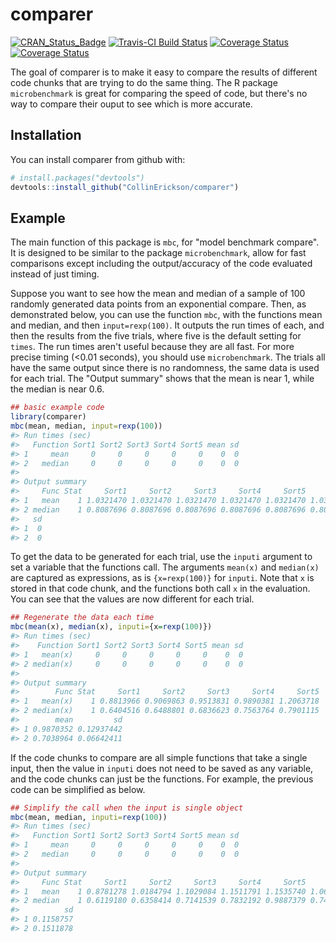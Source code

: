 
<!-- README.md is generated from README.Rmd. Please edit that file -->
comparer
========

[![CRAN\_Status\_Badge](http://www.r-pkg.org/badges/version/comparer)](https://cran.r-project.org/package=comparer) [![Travis-CI Build Status](https://travis-ci.org/CollinErickson/comparer.svg?branch=master)](https://travis-ci.org/CollinErickson/comparer) <!-- [![Coverage Status](https://img.shields.io/codecov/c/github/CollinErickson/comparer/master.svg)](https://codecov.io/github/CollinErickson/comparer?branch=master) --> [![Coverage Status](https://codecov.io/gh/CollinErickson/comparer/branch/master/graph/badge.svg)](https://codecov.io/github/CollinErickson/comparer?branch=master) <!-- [![Coverage Status](https://img.shields.io/coveralls/CollinErickson/comparer.svg)](https://coveralls.io/r/CollinErickson/comparer?branch=master) --> [![Coverage Status](https://coveralls.io/repos/github/CollinErickson/comparer/badge.svg?branch=master)](https://coveralls.io/github/CollinErickson/comparer?branch=master)

The goal of comparer is to make it easy to compare the results of different code chunks that are trying to do the same thing. The R package `microbenchmark` is great for comparing the speed of code, but there's no way to compare their ouput to see which is more accurate.

Installation
------------

You can install comparer from github with:

``` r
# install.packages("devtools")
devtools::install_github("CollinErickson/comparer")
```

Example
-------

The main function of this package is `mbc`, for "model benchmark compare". It is designed to be similar to the package `microbenchmark`, allow for fast comparisons except including the output/accuracy of the code evaluated instead of just timing.

Suppose you want to see how the mean and median of a sample of 100 randomly generated data points from an exponential compare. Then, as demonstrated below, you can use the function `mbc`, with the functions mean and median, and then `input=rexp(100)`. It outputs the run times of each, and then the results from the five trials, where five is the default setting for `times`. The run times aren't useful because they are all fast. For more precise timing (&lt;0.01 seconds), you should use `microbenchmark`. The trials all have the same output since there is no randomness, the same data is used for each trial. The "Output summary" shows that the mean is near 1, while the median is near 0.6.

``` r
## basic example code
library(comparer)
mbc(mean, median, input=rexp(100))
#> Run times (sec)
#>   Function Sort1 Sort2 Sort3 Sort4 Sort5 mean sd
#> 1     mean     0     0     0     0     0    0  0
#> 2   median     0     0     0     0     0    0  0
#> 
#> Output summary
#>     Func Stat     Sort1     Sort2     Sort3     Sort4     Sort5      mean
#> 1   mean    1 1.0321470 1.0321470 1.0321470 1.0321470 1.0321470 1.0321470
#> 2 median    1 0.8087696 0.8087696 0.8087696 0.8087696 0.8087696 0.8087696
#>   sd
#> 1  0
#> 2  0
```

To get the data to be generated for each trial, use the `inputi` argument to set a variable that the functions call. The arguments `mean(x)` and `median(x)` are captured as expressions, as is `{x=rexp(100)}` for `inputi`. Note that `x` is stored in that code chunk, and the functions both call `x` in the evaluation. You can see that the values are now different for each trial.

``` r
## Regenerate the data each time
mbc(mean(x), median(x), inputi={x=rexp(100)})
#> Run times (sec)
#>    Function Sort1 Sort2 Sort3 Sort4 Sort5 mean sd
#> 1   mean(x)     0     0     0     0     0    0  0
#> 2 median(x)     0     0     0     0     0    0  0
#> 
#> Output summary
#>        Func Stat     Sort1     Sort2     Sort3     Sort4     Sort5
#> 1   mean(x)    1 0.8813966 0.9069863 0.9513831 0.9890381 1.2063718
#> 2 median(x)    1 0.6404516 0.6488801 0.6836623 0.7563764 0.7901115
#>        mean         sd
#> 1 0.9870352 0.12937442
#> 2 0.7038964 0.06642411
```

If the code chunks to compare are all simple functions that take a single input, then the value in `inputi` does not need to be saved as any variable, and the code chunks can just be the functions. For example, the previous code can be simplified as below.

``` r
## Simplify the call when the input is single object
mbc(mean, median, inputi=rexp(100))
#> Run times (sec)
#>   Function Sort1 Sort2 Sort3 Sort4 Sort5 mean sd
#> 1     mean     0     0     0     0     0    0  0
#> 2   median     0     0     0     0     0    0  0
#> 
#> Output summary
#>     Func Stat     Sort1     Sort2     Sort3     Sort4     Sort5      mean
#> 1   mean    1 0.8781278 1.0184794 1.1029084 1.1511791 1.1535740 1.0608537
#> 2 median    1 0.6119180 0.6358414 0.7141539 0.7832192 0.9887379 0.7467741
#>          sd
#> 1 0.1158757
#> 2 0.1511878
```
